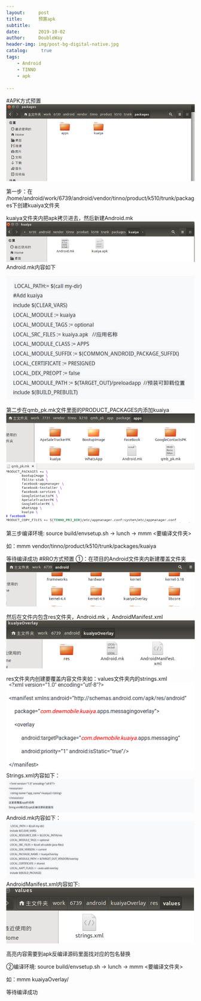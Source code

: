 ```yaml
---
layout:     post
title:      预置apk
subtitle:   
date:       2019-10-02
author:     DoubleWay
header-img: img/post-bg-digital-native.jpg
catalog: 	 true
tags:
    - Android
    - TINNO
    - apk
    
---
```

#APK方式预置
![GitHub](https://raw.githubusercontent.com/DoubleWay/DoubleWay.github.io/master/img/2019-10-02/2019-10-02-1.1.png)


第一步：在 /home/android/work/6739/android/vendor/tinno/product/k510/trunk/packages下创建kuaiya文件夹

 kuaiya文件夹内把apk拷贝进去，然后新建Android.mk
![GitHub](https://raw.githubusercontent.com/DoubleWay/DoubleWay.github.io/master/img/2019-10-02/2019-10-02-1.2.png)
Android.mk内容如下

![GitHub](https://raw.githubusercontent.com/DoubleWay/DoubleWay.github.io/master/img/2019-10-02/2019-10-02-1.9.png)


第二步在qmb_pk.mk文件里面的PRODUCT_PACKAGES内添加kuaiya
![GitHub](https://raw.githubusercontent.com/DoubleWay/DoubleWay.github.io/master/img/2019-10-02/2019-10-02-1.3.png)
![GitHub](https://raw.githubusercontent.com/DoubleWay/DoubleWay.github.io/master/img/2019-10-02/2019-10-02-1.4.png)

第三步编译环境: source build/envsetup.sh   → lunch → mmm <要编译文件夹>

如：mmm  vendor/tinno/product/k510/trunk/packages/kuaiya

等待编译成功
#RRO方式预置
①：在项目的Android文件夹内新建覆盖文件夹
![GitHub](https://raw.githubusercontent.com/DoubleWay/DoubleWay.github.io/master/img/2019-10-02/2019-10-02-1.5.png)

然后在文件内包含res文件夹，Android.mk ，AndroidManifest.xml
![GitHub](https://raw.githubusercontent.com/DoubleWay/DoubleWay.github.io/master/img/2019-10-02/2019-10-02-1.6.png)


res文件夹内创建要覆盖内容文件夹如：values文件夹内的strings.xml
![GitHub](https://raw.githubusercontent.com/DoubleWay/DoubleWay.github.io/master/img/2019-10-02/2019-10-02-1.8.png)
Strings.xml内容如下：
![GitHub](https://raw.githubusercontent.com/DoubleWay/DoubleWay.github.io/master/img/2019-10-02/2019-10-02-1.10.png)
Android.mk内容如下：
![GitHub](https://raw.githubusercontent.com/DoubleWay/DoubleWay.github.io/master/img/2019-10-02/2019-10-02-1.11.png)
AndroidManifest.xml内容如下:
![GitHub](https://raw.githubusercontent.com/DoubleWay/DoubleWay.github.io/master/img/2019-10-02/2019-10-02-1.7.png)


高亮内容需要到apk反编译源码里面找对应的包名替换

②编译环境: source build/envsetup.sh   → lunch → mmm <要编译文件夹>

如：mmm  kuaiyaOverlay/

等待编译成功
